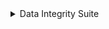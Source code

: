 <details>
 <summary>
  Data Integrity Suite
 </summary>
 <table id="T_8f9c8">
  <thead>
   <tr>
    <th class="col_heading level0 col0" id="T_8f9c8_level0_col0">
     Status
    </th>
    <th class="col_heading level0 col1" id="T_8f9c8_level0_col1">
     Check
    </th>
    <th class="col_heading level0 col2" id="T_8f9c8_level0_col2">
     Condition
    </th>
    <th class="col_heading level0 col3" id="T_8f9c8_level0_col3">
     More Info
    </th>
   </tr>
  </thead>
  <tbody>
   <tr>
    <td class="data row0 col0" id="T_8f9c8_row0_col0">
     <div style="color: green;text-align: center">
      ✓
     </div>
    </td>
    <td class="data row0 col1" id="T_8f9c8_row0_col1">
     Single Value in Column
    </td>
    <td class="data row0 col2" id="T_8f9c8_row0_col2">
     Does not contain only a single value
    </td>
    <td class="data row0 col3" id="T_8f9c8_row0_col3">
     Passed for 10 relevant columns
    </td>
   </tr>
   <tr>
    <td class="data row1 col0" id="T_8f9c8_row1_col0">
     <div style="color: green;text-align: center">
      ✓
     </div>
    </td>
    <td class="data row1 col1" id="T_8f9c8_row1_col1">
     Special Characters
    </td>
    <td class="data row1 col2" id="T_8f9c8_row1_col2">
     Ratio of samples containing solely special character is less or equal to 0.1%
    </td>
    <td class="data row1 col3" id="T_8f9c8_row1_col3">
     Passed for 10 relevant columns
    </td>
   </tr>
   <tr>
    <td class="data row2 col0" id="T_8f9c8_row2_col0">
     <div style="color: green;text-align: center">
      ✓
     </div>
    </td>
    <td class="data row2 col1" id="T_8f9c8_row2_col1">
     Mixed Nulls
    </td>
    <td class="data row2 col2" id="T_8f9c8_row2_col2">
     Number of different null types is less or equal to 1
    </td>
    <td class="data row2 col3" id="T_8f9c8_row2_col3">
     Passed for 10 relevant columns
    </td>
   </tr>
   <tr>
    <td class="data row3 col0" id="T_8f9c8_row3_col0">
     <div style="color: green;text-align: center">
      ✓
     </div>
    </td>
    <td class="data row3 col1" id="T_8f9c8_row3_col1">
     String Mismatch
    </td>
    <td class="data row3 col2" id="T_8f9c8_row3_col2">
     No string variants
    </td>
    <td class="data row3 col3" id="T_8f9c8_row3_col3">
     Passed for 1 relevant column
    </td>
   </tr>
   <tr>
    <td class="data row4 col0" id="T_8f9c8_row4_col0">
     <div style="color: green;text-align: center">
      ✓
     </div>
    </td>
    <td class="data row4 col1" id="T_8f9c8_row4_col1">
     Data Duplicates
    </td>
    <td class="data row4 col2" id="T_8f9c8_row4_col2">
     Duplicate data ratio is less or equal to 5%
    </td>
    <td class="data row4 col3" id="T_8f9c8_row4_col3">
     Found 0% duplicate data
    </td>
   </tr>
   <tr>
    <td class="data row5 col0" id="T_8f9c8_row5_col0">
     <div style="color: green;text-align: center">
      ✓
     </div>
    </td>
    <td class="data row5 col1" id="T_8f9c8_row5_col1">
     String Length Out Of Bounds
    </td>
    <td class="data row5 col2" id="T_8f9c8_row5_col2">
     Ratio of string length outliers is less or equal to 0%
    </td>
    <td class="data row5 col3" id="T_8f9c8_row5_col3">
     Passed for 1 relevant column
    </td>
   </tr>
   <tr>
    <td class="data row6 col0" id="T_8f9c8_row6_col0">
     <div style="color: green;text-align: center">
      ✓
     </div>
    </td>
    <td class="data row6 col1" id="T_8f9c8_row6_col1">
     Conflicting Labels
    </td>
    <td class="data row6 col2" id="T_8f9c8_row6_col2">
     Ambiguous sample ratio is less or equal to 0%
    </td>
    <td class="data row6 col3" id="T_8f9c8_row6_col3">
     Ratio of samples with conflicting labels: 0%
    </td>
   </tr>
   <tr>
    <td class="data row7 col0" id="T_8f9c8_row7_col0">
     <div style="color: green;text-align: center">
      ✓
     </div>
    </td>
    <td class="data row7 col1" id="T_8f9c8_row7_col1">
     Feature Label Correlation
    </td>
    <td class="data row7 col2" id="T_8f9c8_row7_col2">
     Features' Predictive Power Score is less than 0.8
    </td>
    <td class="data row7 col3" id="T_8f9c8_row7_col3">
     Passed for 9 relevant columns
    </td>
   </tr>
   <tr>
    <td class="data row8 col0" id="T_8f9c8_row8_col0">
     <div style="color: green;text-align: center">
      ✓
     </div>
    </td>
    <td class="data row8 col1" id="T_8f9c8_row8_col1">
     Feature-Feature Correlation
    </td>
    <td class="data row8 col2" id="T_8f9c8_row8_col2">
     Not more than 0 pairs are correlated above 0.9
    </td>
    <td class="data row8 col3" id="T_8f9c8_row8_col3">
     All correlations are less than 0.9 except pairs []
    </td>
   </tr>
  </tbody>
 </table>
</details>
